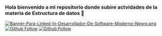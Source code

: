 ### Hola bienvenido a mi repositorio donde subire actvidades de la materia de Estructura de datos 👋
[![Banner-Para-Linked-In-Desarrollador-De-Software-Moderno-Negro.png](https://i.postimg.cc/rmL12y45/Banner-Para-Linked-In-Desarrollador-De-Software-Moderno-Negro.png)]([https://github.com/JoseLuisKoh])
[![Github Follow](https://img.shields.io/twitch/status/Eladerz1
)](https://www.twitch.tv/Eladerz1)
[![Github Follow](https://img.shields.io/badge/GitHub-100000?style=for-the-badge&logo=github&logoColor=white
)](https://github.com/JoseLuisKoh)



<!--
**JoseLuisKoh/JoseLuisKoh** is a ✨ _special_ ✨ repository because its `README.md` (this file) appears on your GitHub profile.

Here are some ideas to get you started:

- 🔭 I’m currently working on ...
- 🌱 I’m currently learning ...
- 👯 I’m looking to collaborate on ...
- 🤔 I’m looking for help with ...
- 💬 Ask me about ...
- 📫 How to reach me: ...
- 😄 Pronouns: ...
- ⚡ Fun fact: ...
-->
